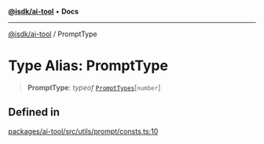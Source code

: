 [**@isdk/ai-tool**](../README.md) • **Docs**

***

[@isdk/ai-tool](../globals.md) / PromptType

# Type Alias: PromptType

> **PromptType**: *typeof* [`PromptTypes`](../variables/PromptTypes.md)\[`number`\]

## Defined in

[packages/ai-tool/src/utils/prompt/consts.ts:10](https://github.com/isdk/ai-tool.js/blob/5f9f0083c734722103ff5468e424b48c212a55f0/src/utils/prompt/consts.ts#L10)

